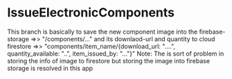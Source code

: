 # IssueElectronicComponents
This branch is basically to save the new component image into the firebase-storage =>> "/components/..." and its downlaod-url and 
quantity to cloud firestore =>> "components/item_name/{download_url: "....", quantity_available: "..", item_issued_by: "..."}"
Note: The is sort of problem in storing the info of image to firestore but storing the image into firebase storage is resolved
in this app
